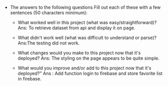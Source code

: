 - The answers to the following questions Fill out each of these with a few sentences (50 characters minimum):
  - What worked well in this project (what was easy/straightforward)?
  Ans: To retrieve dataset from api and display it on page.

  - What didn't work well (what was difficult to understand or parse)?
  Ans:The testing did not work.

  - What changes would you make to this project now that it's deployed?
  Ans: The styling on the page appears to be quite simple.

  - What would you improve and/or add to this project now that it's deployed?"
  Ans : Add function login to firebase and store favorite list in firebase.

